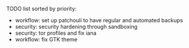 TODO list sorted by priority:
  * workflow: set up patchouli to have regular and automated backups
  * security: security hardening through sandboxing
  * security: tor profiles and fix iana
* workflow: fix GTK theme
